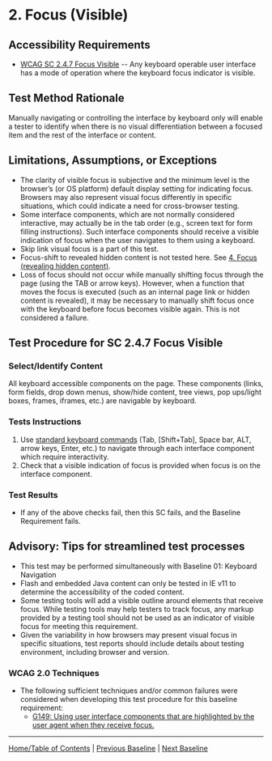 # 2. Focus (Visible)

## Accessibility Requirements
* [WCAG SC 2.4.7 Focus Visible](https://www.w3.org/TR/UNDERSTANDING-WCAG20/navigation-mechanisms-focus-visible.html) -- Any keyboard operable user interface has a mode of operation where the keyboard focus indicator is visible.

## Test Method Rationale
Manually navigating or controlling the interface by keyboard only will enable a tester to identify when there is no visual differentiation between a focused item and the rest of the interface or content.

## Limitations, Assumptions, or Exceptions
* The clarity of visible focus is subjective and the minimum level is the browser’s (or OS platform) default display setting for indicating focus. Browsers may also represent visual focus differently in specific situations, which could indicate a need for cross-browser testing.
* Some interface components, which are not normally considered interactive, may actually be in the tab order (e.g., screen text for form filling instructions). Such interface components should receive a visible indication of focus when the user navigates to them using a keyboard.
* Skip link visual focus is a part of this test.
* Focus-shift to revealed hidden content is not tested here. See [4. Focus (revealing hidden content)](04FocusHidden).
* Loss of focus should not occur while manually shifting focus through the page (using the TAB or arrow keys). However, when a function that moves the focus is executed (such as an internal page link or hidden content is revealed), it may be necessary to manually shift focus once with the keyboard before focus becomes visible again. This is not considered a failure.

## Test Procedure for SC 2.4.7 Focus Visible
### Select/Identify Content
All keyboard accessible components on the page. These components (links, form fields, drop down menus, show/hide content, tree views, pop ups/light boxes, frames, iframes, etc.) are navigable by keyboard.

### Tests Instructions
1. Use [standard keyboard commands](https://en.wikipedia.org/wiki/Table_of_keyboard_shortcuts#User_interface_navigation_(widgets_and_controls)) (Tab, [Shift+Tab], Space bar, ALT, arrow keys, Enter, etc.) to navigate through each interface component which require interactivity.
1. Check that a visible indication of focus is provided when focus is on the interface component.

### Test Results
* If any of the above checks fail, then this SC fails, and the Baseline Requirement fails.

## Advisory: Tips for streamlined test processes
* This test may be performed simultaneously with Baseline 01: Keyboard Navigation
* Flash and embedded Java content can only be tested in IE v11 to determine the accessibility of the coded content.
* Some testing tools will add a visible outline around elements that receive focus. While testing tools may help testers to track focus, any markup provided by a testing tool should not be used as an indicator of visible focus for meeting this requirement.
* Given the variability in how browsers may present visual focus in specific situations, test reports should include details about testing environment, including browser and version.

### WCAG 2.0 Techniques
* The following sufficient techniques and/or common failures were considered when developing this test procedure for this baseline requirement:
    * [G149: Using user interface components that are highlighted by the user agent when they receive focus.](http://www.w3.org/TR/WCAG20-TECHS/G149.html)

----------------------------------------
[Home/Table of Contents](index.md) | [Previous Baseline](01Keyboard.md) | [Next Baseline](03FocusOrder.md)
